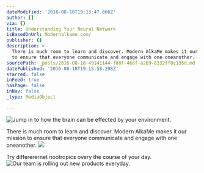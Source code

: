 ```yaml
---
dateModified: '2016-08-18T19:13:47.866Z'
author: []
via: {}
title: Understanding Your Neural Network
isBasedOnUrl: Modernalkame.com/
publisher: {}
description: >-
  There is much room to learn and discover. Modern AlkaMe makes it our mission
  to ensure that everyone communicate and engage with one oneanother.
sourcePath: _posts/2016-08-18-49141144-f88f-46df-a2b9-8332ff8c135d.md
datePublished: '2016-08-18T19:15:58.298Z'
starred: false
inFeed: true
hasPage: false
inNav: false
_type: MediaObject

---
```

![Jump in to how the brain can be effected by your environment. ](https://imgflo.herokuapp.com/graph/vahj1ThiexotieMo/d65cd00712590de6ec51d3f6104bd1da/croprotate.jpg?cropheight=410&cropwidth=485&degrees=0&input=https%3A%2F%2Fthe-grid-user-content.s3-us-west-2.amazonaws.com%2Fe9319ccc-7783-4ac8-9a19-af5d5e10ceed.jpg&x=112&y=0)

There is much room to learn and discover. Modern AlkaMe makes it our mission to ensure that everyone communicate and engage with one oneanother.
![](https://the-grid-user-content.s3-us-west-2.amazonaws.com/0c3e1680-1b3c-4191-9a58-035f9698de09.jpg)

Try differerernet nootropics overy the course of your day.
![Our team is rolling out new products everyday. ](https://the-grid-user-content.s3-us-west-2.amazonaws.com/7f5225af-2330-4f85-8efc-9927dbb853d9.jpg)